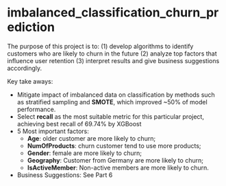 # imbalanced_classification_churn_prediction
The purpose of this project is to: (1) develop algorithms to identify customers who are likely to churn in the future (2) analyze top factors that influence user retention (3) interpret results and give business suggestions accordingly.

Key take aways:

- Mitigate impact of imbalanced data on classification by methods such as stratified sampling and **SMOTE**, which improved ~50% of model performance.
- Select **recall** as the most suitable metric for this particular project, achieving best recall of 69.74% by XGBoost
- 5 Most important factors:   
    - **Age**: older customer are more likely to churn;  
    -  **NumOfProducts**: churn customer tend to use more products;  
    - **Gender**: female are more likely to churn;   
    - **Geography**: Customer from Germany are more likely to churn;  
    - **IsActiveMember**: Non-active members are more likely to churn.  
- Business Suggestions: See Part 6
